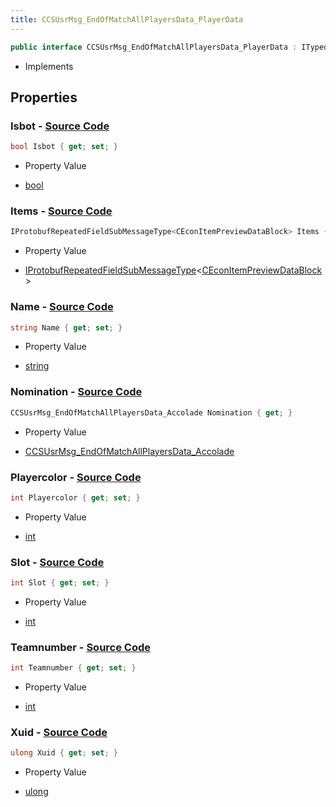 ```yaml
---
title: CCSUsrMsg_EndOfMatchAllPlayersData_PlayerData
---
```


```csharp
public interface CCSUsrMsg_EndOfMatchAllPlayersData_PlayerData : ITypedProtobuf<CCSUsrMsg_EndOfMatchAllPlayersData_PlayerData>, INativeHandle
```

- Implements

## Properties

### **Isbot** - [Source Code](https://github.com/swiftly-solution/swiftlys2/blob/main/managed/src/SwiftlyS2.Generated/Protobufs/Interfaces/CCSUsrMsg_EndOfMatchAllPlayersData_PlayerData.cs#L34)

```csharp
bool Isbot { get; set; }
```

- Property Value

- [bool](https://learn.microsoft.com/dotnet/api/system.boolean)

### **Items** - [Source Code](https://github.com/swiftly-solution/swiftlys2/blob/main/managed/src/SwiftlyS2.Generated/Protobufs/Interfaces/CCSUsrMsg_EndOfMatchAllPlayersData_PlayerData.cs#L28)

```csharp
IProtobufRepeatedFieldSubMessageType<CEconItemPreviewDataBlock> Items { get; }
```

- Property Value

- [IProtobufRepeatedFieldSubMessageType](/docs/api/shared/netmessages/iprotobufrepeatedfieldsubmessagetype-1)<[CEconItemPreviewDataBlock](/docs/api/shared/protobufdefinitions/ceconitempreviewdatablock)>

### **Name** - [Source Code](https://github.com/swiftly-solution/swiftlys2/blob/main/managed/src/SwiftlyS2.Generated/Protobufs/Interfaces/CCSUsrMsg_EndOfMatchAllPlayersData_PlayerData.cs#L19)

```csharp
string Name { get; set; }
```

- Property Value

- [string](https://learn.microsoft.com/dotnet/api/system.string)

### **Nomination** - [Source Code](https://github.com/swiftly-solution/swiftlys2/blob/main/managed/src/SwiftlyS2.Generated/Protobufs/Interfaces/CCSUsrMsg_EndOfMatchAllPlayersData_PlayerData.cs#L25)

```csharp
CCSUsrMsg_EndOfMatchAllPlayersData_Accolade Nomination { get; }
```

- Property Value

- [CCSUsrMsg_EndOfMatchAllPlayersData_Accolade](/docs/api/shared/protobufdefinitions/ccsusrmsg_endofmatchallplayersdata_accolade)

### **Playercolor** - [Source Code](https://github.com/swiftly-solution/swiftlys2/blob/main/managed/src/SwiftlyS2.Generated/Protobufs/Interfaces/CCSUsrMsg_EndOfMatchAllPlayersData_PlayerData.cs#L31)

```csharp
int Playercolor { get; set; }
```

- Property Value

- [int](https://learn.microsoft.com/dotnet/api/system.int32)

### **Slot** - [Source Code](https://github.com/swiftly-solution/swiftlys2/blob/main/managed/src/SwiftlyS2.Generated/Protobufs/Interfaces/CCSUsrMsg_EndOfMatchAllPlayersData_PlayerData.cs#L13)

```csharp
int Slot { get; set; }
```

- Property Value

- [int](https://learn.microsoft.com/dotnet/api/system.int32)

### **Teamnumber** - [Source Code](https://github.com/swiftly-solution/swiftlys2/blob/main/managed/src/SwiftlyS2.Generated/Protobufs/Interfaces/CCSUsrMsg_EndOfMatchAllPlayersData_PlayerData.cs#L22)

```csharp
int Teamnumber { get; set; }
```

- Property Value

- [int](https://learn.microsoft.com/dotnet/api/system.int32)

### **Xuid** - [Source Code](https://github.com/swiftly-solution/swiftlys2/blob/main/managed/src/SwiftlyS2.Generated/Protobufs/Interfaces/CCSUsrMsg_EndOfMatchAllPlayersData_PlayerData.cs#L16)

```csharp
ulong Xuid { get; set; }
```

- Property Value

- [ulong](https://learn.microsoft.com/dotnet/api/system.uint64)

